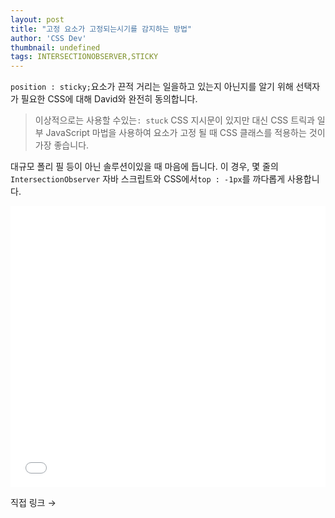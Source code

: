 ```yaml
---
layout: post
title: "고정 요소가 고정되는시기를 감지하는 방법"
author: 'CSS Dev'
thumbnail: undefined
tags: INTERSECTIONOBSERVER,STICKY
---
```



`position : sticky;`요소가 끈적 거리는 일을하고 있는지 아닌지를 알기 위해 선택자가 필요한 CSS에 대해 David와 완전히 동의합니다.
 

> 이상적으로는 사용할 수있는`: stuck` CSS 지시문이 있지만 대신 CSS 트릭과 일부 JavaScript 마법을 사용하여 요소가 고정 될 때 CSS 클래스를 적용하는 것이 가장 좋습니다.
 

대규모 폴리 필 등이 아닌 솔루션이있을 때 마음에 듭니다.
 이 경우, 몇 줄의`IntersectionObserver` 자바 스크립트와 CSS에서`top : -1px`를 까다롭게 사용합니다.
 

<div class="wp-block-cp-codepen-gutenberg-embed-block cp_embed_wrapper resizable" style="height: 450px;"><iframe id="cp_embed_WNwVXKx" src="//codepen.io/anon/embed/WNwVXKx?height=450&amp;theme-id=1&amp;slug-hash=WNwVXKx&amp;default-tab=result" height="450" scrolling="no" frameborder="0" allowfullscreen="" allowpaymentrequest="" name="CodePen Embed WNwVXKx" title="CodePen Embed WNwVXKx" class="cp_embed_iframe" style="width: 100%; overflow: hidden; height: 100%;">CodePen Embed Fallback</iframe><div class="win-size-grip" style="touch-action: none;"></div></div>

직접 링크 →
 